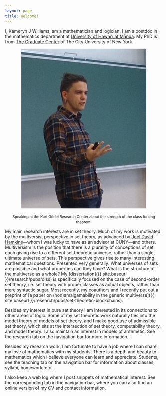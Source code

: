 ```yaml
---
layout: page
title: Welcome!
---
```


I, Kameryn J Williams, am a mathematician and logician. I am a postdoc in the mathematics department at [University of Hawai‘i at Mānoa](https://math.hawaii.edu/). My PhD is from [The Graduate Center](https://www.gc.cuny.edu/Page-Elements/Academics-Research-Centers-Initiatives/Doctoral-Programs/Mathematics) of The City University of New York. 

<center>
<img src="/pics/kam.jpg">
  
<p><small>Speaking at the Kurt Gödel Research Center about the strength of the class forcing theorem.</small></p>
</center>

My main research interests are in set theory. Much of my work is motivated by the multiversist perspective in set theory, as advanced by [Joel David Hamkins](http://jdh.hamkins.org)—whom I was lucky to have as an advisor at CUNY—and others. Multiversism is the position that there is a plurality of conceptions of set, each giving rise to a different set theoretic universe, rather than a single, ultimate universe of sets. This perspective gives rise to many interesting mathematical questions. Presented very generally: What universes of sets are possible and what properties can they have? What is the structure of the multiverse as a whole? My [dissertation]({{ site.baseurl }}/research/pubs/diss) is specifically focused on the case of second-order set theory, i.e. set theory with proper classes as actual objects, rather than mere syntactic sugar. Most recently, my coauthors and I recently put out a preprint of [a paper on (non)amalgamability in the generic multiverse]({{ site.baseurl }}/research/pubs/set-theoretic-blockchains). 

Besides my interest in pure set theory I am interested in its connections to other areas of logic. Some of my set theoretic work naturally ties into the model theory of models of set theory, and I make good use of admissible set theory, which sits at the intersection of set theory, computability theory, and model theory. I also maintain an interest in models of arithmetic. See the research tab on the navigation bar for more information.

Besides my research work, I am fortunate to have a job where I can share my love of mathematics with my students. There is a depth and beauty to mathematics which I believe everyone can learn and appreciate. Students, see the teaching tab on the navigation bar for information about classes, syllabi, homework, etc.

I also keep a web log where I post snippets of mathematical interest. See the corresponding tab in the navigation bar, where you can also find an online version of my CV and contact information.

